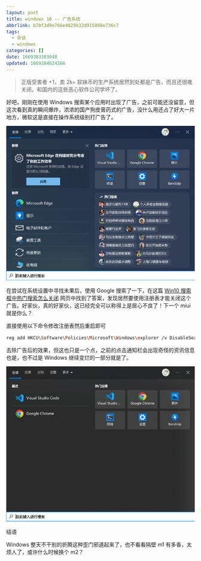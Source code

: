 ```yaml
---
layout: post
title: windows 10 -- 广告系统
abbrlink: b7bf3d9e766e4829b32d915008e736c7
tags:
  - 杂谈
  - windows
categories: []
date: 1669383383048
updated: 1669384624268
---
```


> 正版受害者 +1，卖 2k+ 软妹币的生产系统居然到处都是广告，而且还很难关闭，和国内的这些恶心软件公司学坏了。

好吧，刚刚在使用 Windows 搜索某个应用时出现了广告，之前可能还没留意，但这次看到真的瞬间爆炸，浓浓的国产狗皮膏药式的广告，没什么用还占了好大一片地方，微软这是直接在操作系统级别打广告了。

![1669384280333.png](/resources/aaefd6438fcd48d68f62fc2478f1f857.png)

在尝试在系统设置中寻找未果后，使用 Google 搜索了一下，在这篇 [Win10 搜索框中热门搜索怎么关闭](https://www.baiyunxitong.com/bangzhu/7714.html) 网页中找到了答案，发现居然要使用注册表才能关闭这个广告。好家伙，真的好家伙，这已经完全可以称得上是居心不良了！下一个 miui 就是你么？

直接使用以下命令修改注册表然后重启即可

```sh
reg add HKCU\Software\Policies\Microsoft\Windows\explorer /v DisableSearchBoxSuggestions /t reg_dword /d 1 /f
```

去除广告后的效果，但这也只是一个点，之前的点击通知栏会出现奇怪的资讯信息也是，也不过是 Windows 继续变烂的一部分就是了。

![1669383400633.png](/resources/1666773381144003aaddb19f2529e67b.png)

结语

Windows 整天不干别的折腾这种歪门邪道起来了，也不看看隔壁 m1 有多香，太烦人了，或许什么时候换个 m2？
